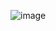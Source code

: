![image](https://user-images.githubusercontent.com/99559915/192167649-4c003026-e02b-4bef-b9e1-be7cb69e5ed0.png)
